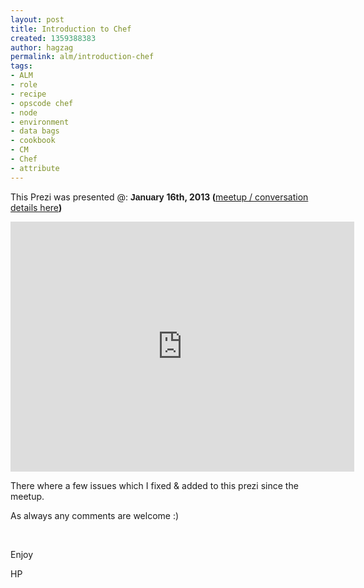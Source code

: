 ```yaml
---
layout: post
title: Introduction to Chef
created: 1359388383
author: hagzag
permalink: alm/introduction-chef
tags:
- ALM
- role
- recipe
- opscode chef
- node
- environment
- data bags
- cookbook
- CM
- Chef
- attribute
---
```

<p>This Prezi was presented @: <strong><span style="font-size: 10.5pt; font-family: Tahoma, sans-serif; background-position: initial initial; background-repeat: initial initial;">January</span></strong><span class="apple-converted-space"><b><span style="font-size: 10.5pt; font-family: Tahoma, sans-serif; background-position: initial initial; background-repeat: initial initial;">&nbsp;</span></b></span><strong>16th, 2013 (</strong><a href="http://meetup.tikalk.com/events/98888802/">meetup / conversation details here</a><strong>)</strong></p>
<p><iframe src="http://prezi.com/embed/4z7dsc33f4ne/?bgcolor=ffffff&amp;lock_to_path=1&amp;autoplay=no&amp;autohide_ctrls=0" width="550" height="400" frameborder="0"></iframe></p>
<p>There where a few issues which I fixed &amp; added to this prezi since the meetup.</p>
<p>As always any comments are welcome :)</p>
<p>&nbsp;</p>
<p>Enjoy</p>
<p>HP</p>
